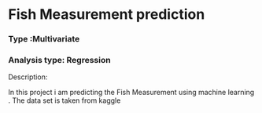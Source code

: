 
# Fish Measurement prediction

### Type :Multivariate

### Analysis type: Regression

Description:

In this project i am predicting the Fish Measurement using machine learning . The data set is taken from kaggle

